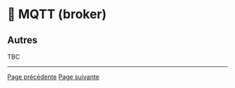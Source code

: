 # 📡 MQTT (broker)

## Autres

TBC

---
[Page précédente](./rabbitmq.md)
[Page suivante](../securite/introduction.md)